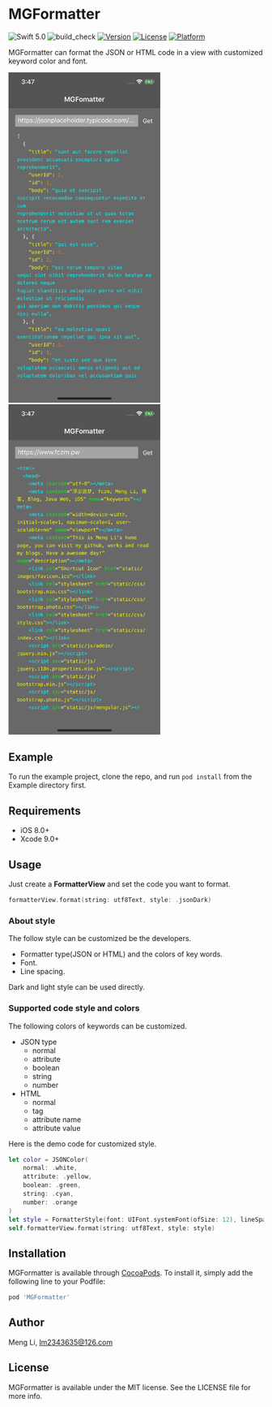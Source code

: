 # MGFormatter

![Swift 5.0](https://img.shields.io/badge/Swift-5.0-orange.svg)
![build_check](https://github.com/lm2343635/MGFormatter/workflows/build_check/badge.svg)
[![Version](https://img.shields.io/cocoapods/v/MGFormatter.svg?style=flat)](http://cocoapods.org/pods/MGFormatter)
[![License](https://img.shields.io/cocoapods/l/MGFormatter.svg?style=flat)](http://cocoapods.org/pods/MGFormatter)
[![Platform](https://img.shields.io/cocoapods/p/MGFormatter.svg?style=flat)](http://cocoapods.org/pods/MGFormatter)

MGFormatter can format the JSON or HTML code in a view with customized keyword color and font.
<div>
<img src="https://raw.githubusercontent.com/lm2343635/MGFormatter/master/screenshot/json-dark.png" width="300">
<img src="https://raw.githubusercontent.com/lm2343635/MGFormatter/master/screenshot/html-dark.png" width="300">
</div>

## Example

To run the example project, clone the repo, and run `pod install` from the Example directory first.

## Requirements

- iOS 8.0+
- Xcode 9.0+

## Usage

Just create a **FormatterView** and set the code you want to format.

```Swift
formatterView.format(string: utf8Text, style: .jsonDark)
```

### About style

The follow style can be customized be the developers.

- Formatter type(JSON or HTML) and the colors of key words.
- Font.
- Line spacing.

Dark and light style can be used directly.

### Supported code style and colors

The following colors of keywords can be customized.

- JSON type
	- normal
	- attribute
	- boolean
	- string
	- number
- HTML
	- normal
	- tag
	- attribute name
	- attribute value

Here is the demo code for customized style.

```Swift
let color = JSONColor(
    normal: .white,
    attribute: .yellow,
    boolean: .green,
    string: .cyan,
    number: .orange
)
let style = FormatterStyle(font: UIFont.systemFont(ofSize: 12), lineSpacing: 5, type: .json(JSONColor()))
self.formatterView.format(string: utf8Text, style: style)
```

## Installation

MGFormatter is available through [CocoaPods](http://cocoapods.org). To install
it, simply add the following line to your Podfile:

```ruby
pod 'MGFormatter'
```

## Author

Meng Li, lm2343635@126.com

## License

MGFormatter is available under the MIT license. See the LICENSE file for more info.
